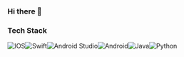 ### Hi there 👋

<!--
**aroob6/aroob6** is a ✨ _special_ ✨ repository because its `README.md` (this file) appears on your GitHub profile.

Here are some ideas to get you started:

- 🔭 I’m currently working on ...
- 🌱 I’m currently learning ...
- 👯 I’m looking to collaborate on ...
- 🤔 I’m looking for help with ...
- 💬 Ask me about ...
- 📫 How to reach me: ...
- 😄 Pronouns: ...
- ⚡ Fun fact: ...
-->
### Tech Stack 
<img alt="IOS" src="https://img.shields.io/badge/iOS-000000?style=for-the-badge&logo=ios&logoColor=white"><img alt="Swift" src="https://img.shields.io/badge/swift-%23FA7343.svg?style=for-the-badge&logo=swift&logoColor=white"/><img alt="Android Studio" src="https://img.shields.io/badge/Android%20Studio-3DDC84.svg?style=for-the-badge&logo=android-studio&logoColor=white"/><img alt="Android" src="https://img.shields.io/badge/Android-3DDC84?style=for-the-badge&logo=android&logoColor=white"/><img alt="Java" src="https://img.shields.io/java-%23ED8B00.svg?style=for-the-badge&logo=java&logoColor=white"/><img alt="Python" src="https://img.shields.io/python-3670A0?style=for-the-badge&logo=python&logoColor=ffdd54"/>

